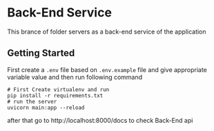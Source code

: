 # Back-End Service

This brance of folder servers as a back-end service of the application

## Getting Started

First create a `.env` file based on `.env.example` file and give appropriate
variable value and then run following command

```
# First Create virtualenv and run
pip install -r requirements.txt
# run the server
uvicorn main:app --reload
```

after that go to http://localhost:8000/docs to check Back-End api
